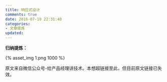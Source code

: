 ```yaml
---
title: 响应式设计
comments: true
date: 2016-07-19 22:31:48
categories:
- 文章提炼
updated:
---
```

**归纳提炼：**

{% asset_img 1.png 1000 %}

<!-- more -->
原文来自微信公众号-给产品经理讲技术。本想超链接至此，但目前原文链接已失效。
